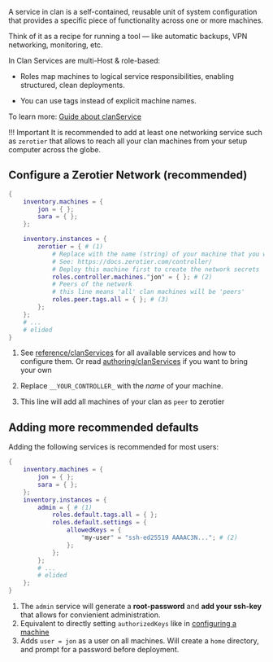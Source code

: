 A service in clan is a self-contained, reusable unit of system configuration that provides a specific piece of functionality across one or more machines.

Think of it as a recipe for running a tool — like automatic backups, VPN networking, monitoring, etc.

In Clan Services are multi-Host & role-based:

- Roles map machines to logical service responsibilities, enabling structured, clean deployments.

- You can use tags instead of explicit machine names.

To learn more: [Guide about clanService](../inventory/clanServices.md)

!!! Important
    It is recommended to add at least one networking service such as `zerotier` that allows to reach all your clan machines from your setup computer across the globe.

## Configure a Zerotier Network (recommended)

```{.nix title="clan.nix" hl_lines="8-16"}
{
    inventory.machines = {
        jon = { };
        sara = { };
    };

    inventory.instances = {
        zerotier = { # (1)
            # Replace with the name (string) of your machine that you will use as zerotier-controller
            # See: https://docs.zerotier.com/controller/
            # Deploy this machine first to create the network secrets
            roles.controller.machines."jon" = { }; # (2)
            # Peers of the network
            # this line means 'all' clan machines will be 'peers'
            roles.peer.tags.all = { }; # (3)
        };
    };
    # ...
    # elided
}
```

1. See [reference/clanServices](../../reference/clanServices/index.md) for all available services and how to configure them.
   Or read [authoring/clanServices](../services/community.md) if you want to bring your own

2. Replace `__YOUR_CONTROLLER_` with the *name* of your machine.

3. This line will add all machines of your clan as `peer` to zerotier

## Adding more recommended defaults

Adding the following services is recommended for most users:

```{.nix title="clan.nix" hl_lines="7-14"}
{
    inventory.machines = {
        jon = { };
        sara = { };
    };
    inventory.instances = {
        admin = { # (1)
            roles.default.tags.all = { };
            roles.default.settings = {
                allowedKeys = {
                    "my-user" = "ssh-ed25519 AAAAC3N..."; # (2)
                };
            };
        };
        # ...
        # elided
    };
}
```

1. The `admin` service will generate a **root-password** and **add your ssh-key** that allows for convienient administration.
2. Equivalent to directly setting `authorizedKeys` like in [configuring a machine](./add-machines.md#configuring-a-machine)
3. Adds `user = jon` as a user on all machines. Will create a `home` directory, and prompt for a password before deployment.

